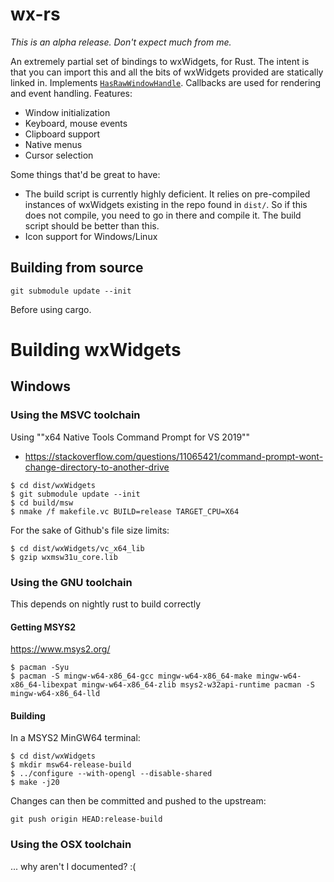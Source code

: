 # wx-rs

*This is an alpha release. Don't expect much from me.*

An extremely partial set of bindings to wxWidgets, for Rust. The intent is that you can import this and all the bits of wxWidgets provided are statically linked in. Implements [`HasRawWindowHandle`](https://crates.io/crates/raw-window-handle). Callbacks are used for rendering and event handling. Features:
- Window initialization
- Keyboard, mouse events
- Clipboard support
- Native menus
- Cursor selection

Some things that'd be great to have:
- The build script is currently highly deficient. It relies on pre-compiled instances of wxWidgets existing in the repo found in `dist/`. So if this does not compile, you need to go in there and compile it. The build script should be better than this.
- Icon support for Windows/Linux


## Building from source
```
git submodule update --init
```

Before using cargo.

# Building wxWidgets

## Windows

### Using the MSVC toolchain

Using ""x64 Native Tools Command Prompt for VS 2019""
- https://stackoverflow.com/questions/11065421/command-prompt-wont-change-directory-to-another-drive

```
$ cd dist/wxWidgets
$ git submodule update --init
$ cd build/msw
$ nmake /f makefile.vc BUILD=release TARGET_CPU=X64
```

For the sake of Github's file size limits:
```
$ cd dist/wxWidgets/vc_x64_lib
$ gzip wxmsw31u_core.lib
```

### Using the GNU toolchain
This depends on nightly rust to build correctly

#### Getting MSYS2
https://www.msys2.org/

```
$ pacman -Syu
$ pacman -S mingw-w64-x86_64-gcc mingw-w64-x86_64-make mingw-w64-x86_64-libexpat mingw-w64-x86_64-zlib msys2-w32api-runtime pacman -S mingw-w64-x86_64-lld
```

#### Building

In a MSYS2 MinGW64 terminal:

```
$ cd dist/wxWidgets
$ mkdir msw64-release-build
$ ../configure --with-opengl --disable-shared
$ make -j20
```

Changes can then be committed and pushed to the upstream:
```
git push origin HEAD:release-build
```

### Using the OSX toolchain
... why aren't I documented? :(
